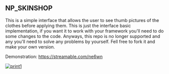## NP_SKINSHOP

This is a simple interface that allows the user to see thumb pictures of the clothes before applying them. This is just the interface basic implementation, if you want it to work with your framework you'll need to do some changes to the code. Anyways, this repo is no longer supported and any you'll need to solve any problems by yourself. Fell free to fork it and make your own version.

Demonstration: https://streamable.com/ne6wn

[![print1](https://imgur.com/zUnh5Gj.png)](https://imgur.com/zUnh5Gj.png)
